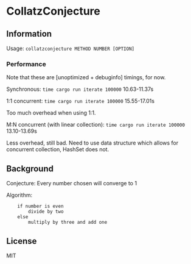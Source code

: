 # CollatzConjecture

## Information

Usage: `collatzconjecture METHOD NUMBER [OPTION]`

### Performance

Note that these are [unoptimized + debuginfo] timings, for now.

Synchronous:
`time cargo run iterate 100000` 10.63-11.37s

1:1 concurrent:
`time cargo run iterate 100000` 15.55-17.01s

Too much overhead when using 1:1.

M:N concurrent (with linear collection):
`time cargo run iterate 100000` 13.10-13.69s

Less overhead, still bad. Need to use data structure which allows for 
concurrent collection, HashSet does not.

## Background

Conjecture: Every number chosen will converge to 1

Algorithm:

        if number is even
            divide by two
        else
            multiply by three and add one

## License
MIT
